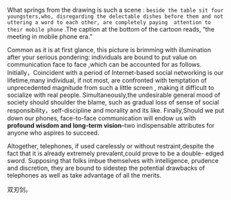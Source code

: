 What springs from the drawing is such a scene :  `beside the table sit four youngsters,who, disregarding the delectable dishes before them and not uttering a word to each other, are completely paying  attention to their mobile phone` .The caption at the bottom of the cartoon reads, “the meeting in mobile phone era.”                                                                                                                                                                                                                                                                                                                                                                  

Common as it is at first glance, this picture is brimming with illumination after your serious pondering: individuals are bound to put value on communication face to face ,which can be accounted for as follows. Initially，Coincident with a period of Internet-based social networking is our lifetime,many individual, if not most,  are confronted with temptation of unprecedented magnitude from such a little screen , making it difficult to socialize with real people. Simultaneously,the undesirable general mood of society should shoulder the blame, such as gradual loss of sense of social responsibility，self-discipline and morality and its like.  Finally,Should we put down our phones, face-to-face communication will endow us with **profound wisdom and long-term vision**–two indispensable attributes for anyone who aspires to succeed.

Altogether, telephones, if used carelessly or without restraint,despite the fact  that it is already extremely prevalent,could prove to be a double- edged sword. Supposing that folks imbue themselves with intelligence,
prudence and discretion, they are bound to sidestep the potential drawbacks of telephones as well as take advantage of all the merits.

双刃剑。
